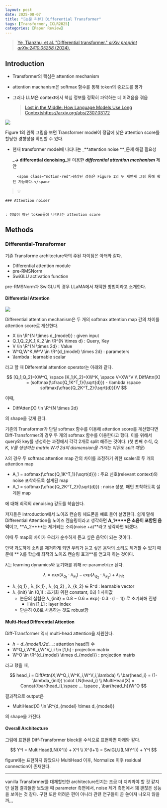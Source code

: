 ```yaml
---
layout: post
date: 2025-08-07
title: "[논문 리뷰] Differential Transformer"
tags: [Transformer, ICLR2025]
categories: [Paper Review]
---
```


> [Ye, Tianzhu, et al. "Differential transformer." ](https://arxiv.org/abs/2410.05258)[_arXiv preprint arXiv:2410.05258_](https://arxiv.org/abs/2410.05258)[ (2024).](https://arxiv.org/abs/2410.05258)



## Introduction

- Transformer의 핵심은 attention mechanism
- attention machanism은 softmax 함수를 통해 token의 중요도를 평가
- 그러나 LLM은 context에서 핵심 정보를 정확히 파악하는 데 어려움을 겪음

	> [Lost in the Middle: How Language Models Use Long Contextshttps://arxiv.org/abs/2307.03172](https://arxiv.org/abs/2307.03172)


![](https://prod-files-secure.s3.us-west-2.amazonaws.com/542b861c-36a8-4051-84e5-8804b6728dba/9083ea56-691a-4752-ae26-47f403431ac8/image.png?X-Amz-Algorithm=AWS4-HMAC-SHA256&X-Amz-Content-Sha256=UNSIGNED-PAYLOAD&X-Amz-Credential=ASIAZI2LB466RS3JWHVI%2F20251008%2Fus-west-2%2Fs3%2Faws4_request&X-Amz-Date=20251008T100105Z&X-Amz-Expires=3600&X-Amz-Security-Token=IQoJb3JpZ2luX2VjECIaCXVzLXdlc3QtMiJGMEQCIDAu%2FKSKw%2FD%2FbSlMfShEfA%2BNPs%2FPQ2d8eqtu7Zceqkr5AiAV9fWlgfwiqkThCtRfBitPBgkndxkK5QENYnfhXkoENSqIBAi7%2F%2F%2F%2F%2F%2F%2F%2F%2F%2F8BEAAaDDYzNzQyMzE4MzgwNSIMVtNRQJ9UDseA8H1MKtwD3cnINVk92kre1f8tUkiz76IuPP8y8tAwirKs38TW%2FCU650ZCs6cNKzDVfWIsYiu33vH6KwxPmAtY4MVMDE39y28gF2GkrJD9ZeLMPP3IZG44bobEG%2FH%2BbY7cXA5r0WNUv3Ipm0lhOMDtFToUswjnIJKAFnYwnMI0K73cqeXC70YuYINNK2rRPpuildfNRsOTIoqIzPS%2BzSh0aWDzqd9Ha2JIqXsfG9fZ17uYguNJ9P1sIEl9MxiPNb5%2FxYQ3iJiaWzsnbnXIrhCTJnnResUImgl4NQdNeKMjoTEdUa2dE7J%2BZbbVaK2P5csuftSLANAGrfdOSLDq%2B9H8Hi%2FnVryjhERE9Oet5Sn8n%2FP10S01PbRXaqrICsyjLs%2BGMsEDs%2FJQNisdJC4bi0rw2WLlMxDEWdj2C460e%2B5Y7Ap3ve8T9pNZHYPt87BNF%2FQoWe1hxg%2Bceqlrsx6yN9dolhNF09t1kaNM8KJk%2FIRG4%2BLfw9VIf8%2FExRH6SjXmbFFB7XRYt7MxSXy%2BLbKM3rqp9yD0KwSJFLiGLBBUm%2Fr8R3Jy%2B%2FlLMYI1nurCcfMcoipmnJHkX8onR32cVzsCJDvKK4ZGx7z%2Be5Tv0V%2BwiXkC%2FyhdphFKPNSKAf5Qpfzjg1r%2FcB0wieqYxwY6pgEhgsCQZTKH9DO1Rj3GQ6iWfa7we9cM0uBEOg70hPxiFZv2oXSVwd2aqCMoyg1Lo9F3pt%2F765I6WMqbjSW44rvN4%2B4b9%2FTXRcn%2BxjzvaxmfdpPKTZteNjI6edc1sogbr8k65RDp7DiTOMoyYJy%2BX0vMbaSgz5aXiLdBOs9y%2BSeQvQDv0EW%2BToFqW738OaLGlOK0dY8x%2FHC9ZPXiB7eG4jernd7WQNEo&X-Amz-Signature=5333e72aab3246593b1d0eaef9ac3fd6d6fb5b617034b9cc151da3044b388879&X-Amz-SignedHeaders=host&x-amz-checksum-mode=ENABLED&x-id=GetObject)


Figure 1의 왼쪽 그림을 보면 Transformer model이 정답에 낮은 attention score를 할당한 경향성을 확인할 수 있다.

- 현재 transformer model에 나타나는 _**attention noise **_문제 해결 필요성

	_**→ differential denoising**_을 이용한 _**differential attention mechanism**_ 제안


		<span class="notion-red">향상된 성능은 Figure 1의 두 세번째 그림 통해 확인 가능하다.</span>


> 💡 


	### Attention noise?


	: 정답이 아닌 token들에 나타나는 attention score



## Methods



### Differential-Transformer


기존 Transforme architecture와의 주된 차이점은 아래와 같다.

- Differential attention module
- pre-RMSNorm
- SwiGLU activation function

pre-RMSNorm과 SwiGLU의 경우 LLaMA에서 채택한 방법이라고 소개한다.



#### Differential Attention


![](https://prod-files-secure.s3.us-west-2.amazonaws.com/542b861c-36a8-4051-84e5-8804b6728dba/116d70b2-1963-4810-9167-f4c7d8a06e8f/image.png?X-Amz-Algorithm=AWS4-HMAC-SHA256&X-Amz-Content-Sha256=UNSIGNED-PAYLOAD&X-Amz-Credential=ASIAZI2LB466RS3JWHVI%2F20251008%2Fus-west-2%2Fs3%2Faws4_request&X-Amz-Date=20251008T100105Z&X-Amz-Expires=3600&X-Amz-Security-Token=IQoJb3JpZ2luX2VjECIaCXVzLXdlc3QtMiJGMEQCIDAu%2FKSKw%2FD%2FbSlMfShEfA%2BNPs%2FPQ2d8eqtu7Zceqkr5AiAV9fWlgfwiqkThCtRfBitPBgkndxkK5QENYnfhXkoENSqIBAi7%2F%2F%2F%2F%2F%2F%2F%2F%2F%2F8BEAAaDDYzNzQyMzE4MzgwNSIMVtNRQJ9UDseA8H1MKtwD3cnINVk92kre1f8tUkiz76IuPP8y8tAwirKs38TW%2FCU650ZCs6cNKzDVfWIsYiu33vH6KwxPmAtY4MVMDE39y28gF2GkrJD9ZeLMPP3IZG44bobEG%2FH%2BbY7cXA5r0WNUv3Ipm0lhOMDtFToUswjnIJKAFnYwnMI0K73cqeXC70YuYINNK2rRPpuildfNRsOTIoqIzPS%2BzSh0aWDzqd9Ha2JIqXsfG9fZ17uYguNJ9P1sIEl9MxiPNb5%2FxYQ3iJiaWzsnbnXIrhCTJnnResUImgl4NQdNeKMjoTEdUa2dE7J%2BZbbVaK2P5csuftSLANAGrfdOSLDq%2B9H8Hi%2FnVryjhERE9Oet5Sn8n%2FP10S01PbRXaqrICsyjLs%2BGMsEDs%2FJQNisdJC4bi0rw2WLlMxDEWdj2C460e%2B5Y7Ap3ve8T9pNZHYPt87BNF%2FQoWe1hxg%2Bceqlrsx6yN9dolhNF09t1kaNM8KJk%2FIRG4%2BLfw9VIf8%2FExRH6SjXmbFFB7XRYt7MxSXy%2BLbKM3rqp9yD0KwSJFLiGLBBUm%2Fr8R3Jy%2B%2FlLMYI1nurCcfMcoipmnJHkX8onR32cVzsCJDvKK4ZGx7z%2Be5Tv0V%2BwiXkC%2FyhdphFKPNSKAf5Qpfzjg1r%2FcB0wieqYxwY6pgEhgsCQZTKH9DO1Rj3GQ6iWfa7we9cM0uBEOg70hPxiFZv2oXSVwd2aqCMoyg1Lo9F3pt%2F765I6WMqbjSW44rvN4%2B4b9%2FTXRcn%2BxjzvaxmfdpPKTZteNjI6edc1sogbr8k65RDp7DiTOMoyYJy%2BX0vMbaSgz5aXiLdBOs9y%2BSeQvQDv0EW%2BToFqW738OaLGlOK0dY8x%2FHC9ZPXiB7eG4jernd7WQNEo&X-Amz-Signature=3aaa478d8298c74e1de1a546ab698581e6e2de83cafb4e45d8d1d2328d9864e8&X-Amz-SignedHeaders=host&x-amz-checksum-mode=ENABLED&x-id=GetObject)


Differential attention mechanism은 두 개의 softmax attention map 간의 차이를 attention score로 계산한다.

- X \in \R^{N \times d\_{model}} : given input
- Q\_1,Q\_2,K\_1,K\_2 \in \R^{N \times d} : Query, Key
- V \in \R^{N \times 2d} : Value
- W^Q,W^K,W^V \in \R^{d\_{model} \times 2d} : parameters
- \lambda : learnable scalar

라고 할 때 Differential attention operator는 아래와 같다.


$$
[Q_1;Q_2]=XW^Q, \space [K_1;K_2]=XW^K, \space V=XW^V \\
DiffAttn(X) = (softmax(\cfrac{Q_1K^T_1}{\sqrt{d}}) - \lambda \space softmax(\cfrac{Q_2K^T_2}{\sqrt{d}}))V
$$


이때,

- DiffAtten(X) \in \R^{N \times 2d}

의 shape을 갖게 된다.


기존의 Transformer가 단일 softmax 함수를 이용해 attention score를 계산했다면 Diff-Transformer의 경우 두 개의 softmax 함수를 이용한다고 했다. 이를 위해서 query와 key를 생성하는 과정에서 각각 2개로 split 해주는 것이다. <span class="notion-red">(첫 번째 수식, </span><span class="notion-red">_Q, K, V를 생성하는 matrix W가 2d의 dismension을 가지는 이유도 split 때문_</span><span class="notion-red">)</span>


 λ의 경우 두 softmax attention map 간의 차이를 조정하기 위한 scaler로 두 개의 attention map

- A\_1 = softmax(\cfrac{Q\_1K^T\_1}{\sqrt{d}}) : 주요 신호(relevant context)와 noise 포착하도록 설계된 map
- A\_1 = softmax(\cfrac{Q\_2K^T\_2}{\sqrt{d}}) : noise 성분, 패턴 포착하도록 설계된 map 

에 대해 최적의 denoising 강도를 학습한다.


저자들은 introduction에서 노이즈 캔슬링 헤드폰을 예로 들어 설명한다. 쉽게 말해 Differential Attention을 노이즈 캔슬링이라고 생각하면 **A\_1****은 소음이 포함된 음악**이고, **A\_2****는 제거되는 소리(noise +a)**라고 생각하면 되겠다. 


이때 두 map의 차이가 우리가 순수하게 듣고 싶은 음악이 되는 것이다. 


만약 과도하게 소리를 제거하게 되면 우리가 듣고 싶은 음악의 소리도 제거할 수 있기 때문에 ** λ를 학습해 최적의 노이즈 캔슬링 효과**를 얻고자 하는 것이다.


λ는 learning dynamics와 동기화를 위해 re-parametrize 된다.


$$
\lambda = exp(\lambda_{q_1} \cdot \lambda_{k_1}) - exp(\lambda_{q_2} \cdot \lambda_{k_2}) + \lambda_{init}
$$

- λ\_{q\_1} , λ\_{k\_1} , λ\_{q\_2} , λ\_{k\_2} ∈ R^d : learnable vector
- λ\_{init} \in (0,1) : 초기화 위한 constant, 0과 1 사이값
	- 논문의 실험은 λ\_{init} = 0.8 − 0.6 × exp(−0.3 · (l − 1)) 로 초기화해 진행
		- l \in [1,L] : layer index
	- 단순히 0.8로 사용하는 것도 robust함


#### **Multi-Head Differential Attention**


Diff-Transformer 역시 multi-head attention을 지원한다.

- _h = d\_{model}/2d__ _: attention head의 수
- W^Q\_i,W^K\_i,W^V\_i,i \in [1,h] : projection matrix
- W^O \in \R^{d\_{model} \times d\_{model}} : projection matrix

라고 했을 때,


$$
head_i = DiffAttn(X;W^Q_i,W^K_i,W^V_i,\lambda) \\
\bar{head_i} = (1-\lambda_{init}) \cdot LN(head_i) \\
MultiHead(X) = Concat(\bar{head_i},\space ... \space , \bar{head_h})W^O
$$


결과적으로 output은

- MultiHead(X) \in \R^{d\_{model} \times d\_{model}}

의 shape을 가진다.



#### Overall Architecture


그림에 표현된 Diff-Transformer block을 수식으로 표현하면 아래와 같다.


$$
Y^l = MultiHead(LN(X^l)) + X^l \\
X^{l+1} = SwiGLU(LN(Y^l)) + Y^l
$$


figure에는 표현하지 않았으나 MultiHead 이후, Normalize 이후 residual connection이 존재한다.


---


vanilla Transformer를 대체할만한 architecture인지는 조금 더 지켜봐야 할 것 같지만 실험 결과들만 보았을 때 parameter 측면에서, noise 제거 측면에서 꽤 괜찮은 성능을 보이는 것 같다. 구현 또한 어려운 편이 아니라 관련 연구들이 곧 쏟아져 나오지 않을까,,,

